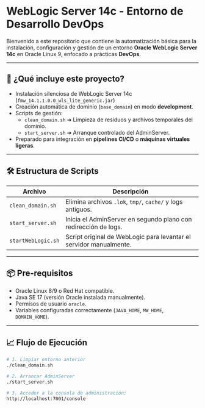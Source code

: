 # WebLogic Server 14c - Entorno de Desarrollo DevOps

Bienvenido a este repositorio que contiene la automatización básica para la instalación, configuración y gestión de un entorno **Oracle WebLogic Server 14c** en Oracle Linux 9, enfocado a prácticas **DevOps**.

---

## 🚀 ¿Qué incluye este proyecto?

- Instalación silenciosa de WebLogic Server 14c (`fmw_14.1.1.0.0_wls_lite_generic.jar`)
- Creación automática de dominio (`base_domain`) en modo **development**.
- Scripts de gestión:
  - `clean_domain.sh` ➔ Limpieza de residuos y archivos temporales del dominio.
  - `start_server.sh` ➔ Arranque controlado del AdminServer.
- Preparado para integración en **pipelines CI/CD** o **máquinas virtuales ligeras**.

---

## 🛠️ Estructura de Scripts

| Archivo            | Descripción                                      |
|--------------------|--------------------------------------------------|
| `clean_domain.sh`   | Elimina archivos `.lok`, `tmp/`, `cache/` y logs antiguos. |
| `start_server.sh`   | Inicia el AdminServer en segundo plano con redirección de logs. |
| `startWebLogic.sh`  | Script original de WebLogic para levantar el servidor manualmente. |

---

## 📦 Pre-requisitos

- Oracle Linux 8/9 o Red Hat compatible.
- Java SE 17 (versión Oracle instalada manualmente).
- Permisos de usuario `oracle`.
- Variables configuradas correctamente (`JAVA_HOME`, `MW_HOME`, `DOMAIN_HOME`).

---

## 📈 Flujo de Ejecución

```bash
# 1. Limpiar entorno anterior
./clean_domain.sh

# 2. Arrancar AdminServer
./start_server.sh

# 3. Acceder a la consola de administración:
http://localhost:7001/console
